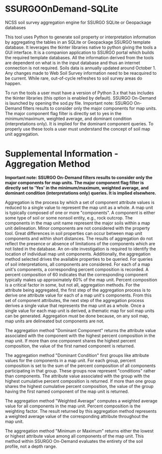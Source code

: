 # SSURGOOnDemand-SQLite
 NCSS soil survey aggregation engine for SSURGO SQLite or Geopackage databases
 
This tool uses Python to generate soil property or interpretation information by aggregating the tables in an SQLite or Geopackage SSURGO template database.  It leverages the tkinter libraries native to python giving the tools a GUI interface.  It is a companion application to SSURGO portal which builds the required template databases.  All the information derived from the tools are dependent on what is in the input database and thus an internet connection is not required.  Soils data is annually updated around October 1.  Any changes made to Web Soil Survey information need to be reacquired to be current.  While rare, out-of-cycle refreshes to soil survey areas do happen.

To run the tools a user must have a version of Python 3.x that has includes the tkinter libraries (this option is enabled by default).  SSURGO On-Demand is launched by opening the sod.py file.
Important note:  SSURGO On-Demand filters results to consider only the major components for map units.  The major component flag filter is directly set to yes in the minimum/maximum, weighted average, and dominant condition (interpretations only).  It is implied for the dominant component queries. 
To properly use these tools a user must understand the concept of soil map unit aggregation.

<h1>Supplemental Information - Aggregation Method</h1>

<strong>Important note:  SSURGO On-Demand filters results to consider only the major components for map units.  The major component flag filter is directly set to 'Yes' in the minimum/maximum, weighted average, and dominant condition (interpretations only) queries.  It is implied elsewhere.</strong> 

Aggregation is the process by which a set of component attribute values is reduced to a single value to represent the map unit as a whole. A map unit is typically composed of one or more "components". A component is either some type of soil or some nonsoil entity, e.g., rock outcrop. The components in the map unit name represent the major soils within a map unit delineation. Minor components are not considered with the property tool. Great differences in soil properties can occur between map unit components and within short distances. The results of aggregation do not reflect the presence or absence of limitations of the components which are not listed in the database. An on-site investigation is required to identify the location of individual map unit components.  Additionally, the aggregation method selected drives the available properties to be queried. For queries of soil interpretations, all components are considered. For each of a map unit's components, a corresponding percent composition is recorded. A percent composition of 60 indicates that the corresponding component typically makes up approximately 60% of the map unit. Percent composition is a critical factor in some, but not all, aggregation methods.
For the attribute being aggregated, the first step of the aggregation process is to derive one attribute value for each of a map unit's components. From this set of component attributes, the next step of the aggregation process derives a single value that represents the map unit as a whole. Once a single value for each map unit is derived, a thematic map for soil map units can be generated. Aggregation must be done because, on any soil map, map units are delineated but components are not.

The aggregation method "Dominant Component" returns the attribute value associated with the component with the highest percent composition in the map unit. If more than one component shares the highest percent composition, the value of the first named component is returned.

The aggregation method "Dominant Condition" first groups like attribute values for the components in a map unit. For each group, percent composition is set to the sum of the percent composition of all components participating in that group. These groups now represent "conditions" rather than components. The attribute value associated with the group with the highest cumulative percent composition is returned. If more than one group shares the highest cumulative percent composition, the value of the group having the first named component of the map unit is returned.

The aggregation method "Weighted Average" computes a weighted average value for all components in the map unit. Percent composition is the weighting factor. The result returned by this aggregation method represents a weighted average value of the corresponding attribute throughout the map unit.

The aggregation method "Minimum or Maximum" returns either the lowest or highest attribute value among all components of the map unit.  This method within SSURGO On-Demand evaluates the entirety of the soil profile, not a depth range.
